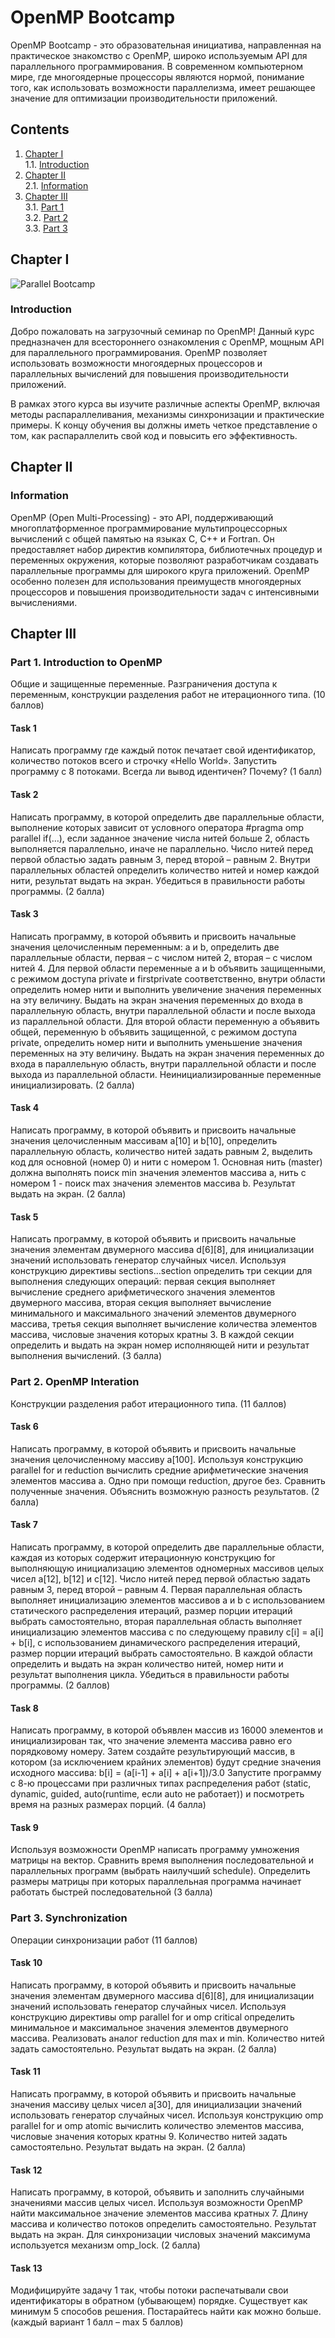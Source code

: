 
# OpenMP Bootcamp

OpenMP Bootcamp - это образовательная инициатива, направленная на практическое знакомство с OpenMP, широко используемым API для параллельного программирования. В современном компьютерном мире, где многоядерные процессоры являются нормой, понимание того, как использовать возможности параллелизма, имеет решающее значение для оптимизации производительности приложений.

## Contents

1. [Chapter I](#chapter-i) \
    1.1. [Introduction](#introduction)
2. [Chapter II](#chapter-ii) \
    2.1. [Information](#information)
3. [Chapter III](#chapter-iii) \
    3.1. [Part 1](#part-1-introduction-to-openmp) \
    3.2. [Part 2](#part-2-openmp-interation) \
    3.3. [Part 3](#part-3-synchronization)


## Chapter I

![Parallel Bootcamp](misc/images/abstract_lines.jpeg)

### Introduction

Добро пожаловать на загрузочный семинар по OpenMP! Данный курс предназначен для всестороннего ознакомления с OpenMP, мощным API для параллельного программирования. OpenMP позволяет использовать возможности многоядерных процессоров и параллельных вычислений для повышения производительности приложений.

В рамках этого курса вы изучите различные аспекты OpenMP, включая методы распараллеливания, механизмы синхронизации и практические примеры. К концу обучения вы должны иметь четкое представление о том, как распараллелить свой код и повысить его эффективность.

## Chapter II

### Information

OpenMP (Open Multi-Processing) - это API, поддерживающий многоплатформенное программирование мультипроцессорных вычислений с общей памятью на языках C, C++ и Fortran. Он предоставляет набор директив компилятора, библиотечных процедур и переменных окружения, которые позволяют разработчикам создавать параллельные программы для широкого круга приложений. OpenMP особенно полезен для использования преимуществ многоядерных процессоров и повышения производительности задач с интенсивными вычислениями.

## Chapter III

### Part 1. Introduction to OpenMP

Общие и защищенные переменные. Разграничения доступа к переменным, конструкции разделения работ не итерационного типа.  (10 баллов)

#### Task 1

Написать программу где каждый поток печатает свой идентификатор, количество потоков всего и строчку «Hello World». Запустить программу с 8 потоками. Всегда ли вывод идентичен? Почему?  (1 балл)

#### Task 2

Написать программу, в которой определить две параллельные области, выполнение которых зависит от условного оператора #pragma omp parallel if(…), если заданное значение числа нитей больше 2, область выполняется параллельно, иначе не параллельно. Число нитей перед первой областью задать равным 3, перед второй – равным 2. Внутри параллельных областей определить количество нитей и номер каждой нити, результат выдать на экран. Убедиться в правильности работы программы. (2 балла)

#### Task 3

Написать программу, в которой объявить и присвоить начальные значения целочисленным переменным: a и b, определить две параллельные области, первая – с числом нитей 2, вторая – с числом нитей 4. Для первой области переменные a и b объявить защищенными, с режимом доступа private и firstprivate соответственно, внутри области определить номер нити и выполнить увеличение значения переменных на эту величину. Выдать на экран значения переменных до входа в параллельную область, внутри параллельной области и после выхода из параллельной области. Для второй области переменную a объявить общей, переменную b объявить защищенной, с режимом доступа private, определить номер нити и выполнить уменьшение значения переменных на эту величину. Выдать на экран значения переменных до входа в параллельную область, внутри параллельной области и после выхода из параллельной области. Неинициализированные переменные инициализировать. (2 балла)

#### Task 4

Написать программу, в которой объявить и присвоить начальные значения целочисленным массивам a[10] и b[10], определить параллельную область, количество нитей задать равным 2, выделить код для основной (номер 0) и нити с номером 1. Основная нить (master) должна выполнять поиск min значения элементов массива a, нить с номером 1 - поиск max значения элементов массива b. Результат выдать на экран. (2 балла)

#### Task 5

Написать программу, в которой объявить и присвоить начальные значения элементам двумерного массива d[6][8], для инициализации значений использовать генератор случайных чисел. Используя конструкцию директивы sections…section определить три секции для выполнения следующих операций:
первая секция выполняет вычисление среднего арифметического значения элементов двумерного массива,
вторая секция выполняет вычисление минимального и максимального значений элементов двумерного массива,
третья секция выполняет вычисление количества элементов массива, числовые значения которых кратны 3.
В каждой секции определить и выдать на экран номер исполняющей нити и результат выполнения вычислений. (3 балла)

### Part 2. OpenMP Interation

Конструкции разделения работ итерационного типа. (11 баллов)

#### Task 6

Написать программу, в которой объявить и присвоить начальные значения целочисленному массиву a[100]. Используя конструкцию parallel for и reduction вычислить средние арифметические значения элементов массива a. Одно при помощи reduction, другое без. Сравнить полученные значения. Объяснить возможную разность результатов. (2 балла) 

#### Task 7

Написать программу, в которой определить две параллельные области, каждая из которых содержит итерационную конструкцию for выполняющую инициализацию элементов одномерных массивов целых чисел a[12], b[12] и c[12]. Число нитей перед первой областью задать равным 3, перед второй – равным 4. Первая параллельная область выполняет инициализацию элементов массивов a и b с использованием статического распределения итераций, размер порции итераций выбрать самостоятельно, вторая параллельная область выполняет инициализацию элементов массива c по следующему правилу c[i] = a[i] + b[i], с использованием динамического распределения итераций, размер порции итераций выбрать самостоятельно. В каждой области определить и выдать на экран количество нитей, номер нити и результат выполнения цикла. Убедиться в правильности работы программы.  (2 баллов)

#### Task 8

Написать программу, в которой объявлен массив из 16000 элементов и инициализирован так, что значение элемента массива равно его порядковому номеру. Затем создайте результирующий массив, в котором (за исключением крайних элементов) будут средние значения исходного массива: 
b[i] = (a[i-1] + a[i] + a[i+1])/3.0 
Запустите программу с 8-ю процессами при различных типах распределения работ (static, dynamic, guided, auto(runtime, если auto не работает)) и посмотреть время на разных размерах порций. (4 балла) 

#### Task 9

Используя возможности OpenMP написать программу умножения матрицы на вектор. Сравнить время выполнения последовательной и параллельных программ (выбрать наилучший schedule). Определить размеры матрицы при которых параллельная программа начинает работать быстрей последовательной (3 балла)

### Part 3. Synchronization

Операции синхронизации работ (11 баллов)

#### Task 10

Написать программу, в которой объявить и присвоить начальные значения элементам двумерного массива d[6][8], для инициализации значений использовать генератор случайных чисел. Используя конструкцию директивы omp parallel for и omp critical определить минимальное и максимальное значения элементов двумерного массива. Реализовать аналог reduction для max и min. Количество нитей задать самостоятельно. Результат выдать на экран. (2 балла) 

#### Task 11

Написать программу, в которой объявить и присвоить начальные значения массиву целых чисел a[30], для инициализации значений использовать генератор случайных чисел. Используя конструкцию omp parallel for и omp atomic вычислить количество элементов массива, числовые значения которых кратны 9. Количество нитей задать самостоятельно. Результат выдать на экран. (2 балла)

#### Task 12

Написать программу, в которой, объявить и заполнить случайными значениями массив целых чисел. Используя возможности OpenMP найти максимальное значение элементов массива кратных 7. Длину массива и количество потоков определить самостоятельно. Результат выдать на экран. Для синхронизации числовых значений максимума используется механизм omp_lock. (2 балла)

#### Task 13

Модифицируйте задачу 1 так, чтобы потоки распечатывали свои идентификаторы в обратном (убывающем) порядке. Существует как минимум 5 способов решения. Постарайтесь найти как можно больше. (каждый вариант 1 балл – max 5 баллов)
